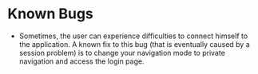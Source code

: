 # Known Bugs
- Sometimes, the user can experience difficulties to connect himself to the application. A known fix to this bug (that is eventually caused by a session problem) is to change your navigation mode to private navigation and access the login page.
